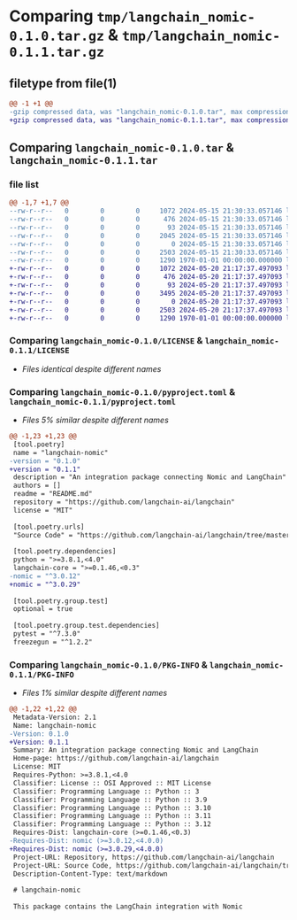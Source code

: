 # Comparing `tmp/langchain_nomic-0.1.0.tar.gz` & `tmp/langchain_nomic-0.1.1.tar.gz`

## filetype from file(1)

```diff
@@ -1 +1 @@
-gzip compressed data, was "langchain_nomic-0.1.0.tar", max compression
+gzip compressed data, was "langchain_nomic-0.1.1.tar", max compression
```

## Comparing `langchain_nomic-0.1.0.tar` & `langchain_nomic-0.1.1.tar`

### file list

```diff
@@ -1,7 +1,7 @@
--rw-r--r--   0        0        0     1072 2024-05-15 21:30:33.057146 langchain_nomic-0.1.0/LICENSE
--rw-r--r--   0        0        0      476 2024-05-15 21:30:33.057146 langchain_nomic-0.1.0/README.md
--rw-r--r--   0        0        0       93 2024-05-15 21:30:33.057146 langchain_nomic-0.1.0/langchain_nomic/__init__.py
--rw-r--r--   0        0        0     2045 2024-05-15 21:30:33.057146 langchain_nomic-0.1.0/langchain_nomic/embeddings.py
--rw-r--r--   0        0        0        0 2024-05-15 21:30:33.057146 langchain_nomic-0.1.0/langchain_nomic/py.typed
--rw-r--r--   0        0        0     2503 2024-05-15 21:30:33.057146 langchain_nomic-0.1.0/pyproject.toml
--rw-r--r--   0        0        0     1290 1970-01-01 00:00:00.000000 langchain_nomic-0.1.0/PKG-INFO
+-rw-r--r--   0        0        0     1072 2024-05-20 21:17:37.497093 langchain_nomic-0.1.1/LICENSE
+-rw-r--r--   0        0        0      476 2024-05-20 21:17:37.497093 langchain_nomic-0.1.1/README.md
+-rw-r--r--   0        0        0       93 2024-05-20 21:17:37.497093 langchain_nomic-0.1.1/langchain_nomic/__init__.py
+-rw-r--r--   0        0        0     3495 2024-05-20 21:17:37.497093 langchain_nomic-0.1.1/langchain_nomic/embeddings.py
+-rw-r--r--   0        0        0        0 2024-05-20 21:17:37.497093 langchain_nomic-0.1.1/langchain_nomic/py.typed
+-rw-r--r--   0        0        0     2503 2024-05-20 21:17:37.497093 langchain_nomic-0.1.1/pyproject.toml
+-rw-r--r--   0        0        0     1290 1970-01-01 00:00:00.000000 langchain_nomic-0.1.1/PKG-INFO
```

### Comparing `langchain_nomic-0.1.0/LICENSE` & `langchain_nomic-0.1.1/LICENSE`

 * *Files identical despite different names*

### Comparing `langchain_nomic-0.1.0/pyproject.toml` & `langchain_nomic-0.1.1/pyproject.toml`

 * *Files 5% similar despite different names*

```diff
@@ -1,23 +1,23 @@
 [tool.poetry]
 name = "langchain-nomic"
-version = "0.1.0"
+version = "0.1.1"
 description = "An integration package connecting Nomic and LangChain"
 authors = []
 readme = "README.md"
 repository = "https://github.com/langchain-ai/langchain"
 license = "MIT"
 
 [tool.poetry.urls]
 "Source Code" = "https://github.com/langchain-ai/langchain/tree/master/libs/partners/nomic"
 
 [tool.poetry.dependencies]
 python = ">=3.8.1,<4.0"
 langchain-core = ">=0.1.46,<0.3"
-nomic = "^3.0.12"
+nomic = "^3.0.29"
 
 [tool.poetry.group.test]
 optional = true
 
 [tool.poetry.group.test.dependencies]
 pytest = "^7.3.0"
 freezegun = "^1.2.2"
```

### Comparing `langchain_nomic-0.1.0/PKG-INFO` & `langchain_nomic-0.1.1/PKG-INFO`

 * *Files 1% similar despite different names*

```diff
@@ -1,22 +1,22 @@
 Metadata-Version: 2.1
 Name: langchain-nomic
-Version: 0.1.0
+Version: 0.1.1
 Summary: An integration package connecting Nomic and LangChain
 Home-page: https://github.com/langchain-ai/langchain
 License: MIT
 Requires-Python: >=3.8.1,<4.0
 Classifier: License :: OSI Approved :: MIT License
 Classifier: Programming Language :: Python :: 3
 Classifier: Programming Language :: Python :: 3.9
 Classifier: Programming Language :: Python :: 3.10
 Classifier: Programming Language :: Python :: 3.11
 Classifier: Programming Language :: Python :: 3.12
 Requires-Dist: langchain-core (>=0.1.46,<0.3)
-Requires-Dist: nomic (>=3.0.12,<4.0.0)
+Requires-Dist: nomic (>=3.0.29,<4.0.0)
 Project-URL: Repository, https://github.com/langchain-ai/langchain
 Project-URL: Source Code, https://github.com/langchain-ai/langchain/tree/master/libs/partners/nomic
 Description-Content-Type: text/markdown
 
 # langchain-nomic
 
 This package contains the LangChain integration with Nomic
```

